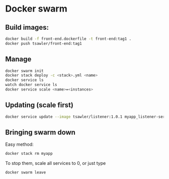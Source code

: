 # Docker swarm


## Build images:
```bash
docker build -f front-end.dockerfile -t front-end:tag1 .
docker push tsawler/front-end:tag1
```

## Manage

```bash
docker swarm init
docker stack deploy -c <stack>.yml <name>
docker service ls
watch docker service ls
docker service scale <name>=<instances>
```

## Updating (scale first)
```bash
docker service update --image tsawler/listener:1.0.1 myapp_listener-service
 ```

## Bringing swarm down
Easy method:
```bash
docker stack rm myapp
```
To stop them, scale all services to 0, or just type
```bash
docker swarm leave
```